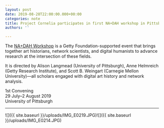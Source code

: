 ```yaml
---
layout: post
date: 2019-08-28T22:00:00.000+00:00
categories: note
title: Project Cornelia participates in first NA+DAH workshop in Pittsburgh
authors: ''

---
```

The [NA+DAH Workshop](https://sites.haa.pitt.edu/na-dah/) is a Getty Foundation-supported event that brings together art historians, network scientists, and digital humanists to advance research at the intersection of these fields.

It is directed by Alison Langmead (University of Pittsburgh), Anne Helmreich (Getty Research Institute), and Scott B. Weingart (Carnegie Mellon University)—all scholars engaged with digital art history and network analysis.

1st Convening  
29 July–2 August 2019  
University of Pittsburgh

***

![]({{ site.baseurl }}/uploads/IMG_E0219.JPG)![]({{ site.baseurl }}/uploads/IMG_E0214.JPG)